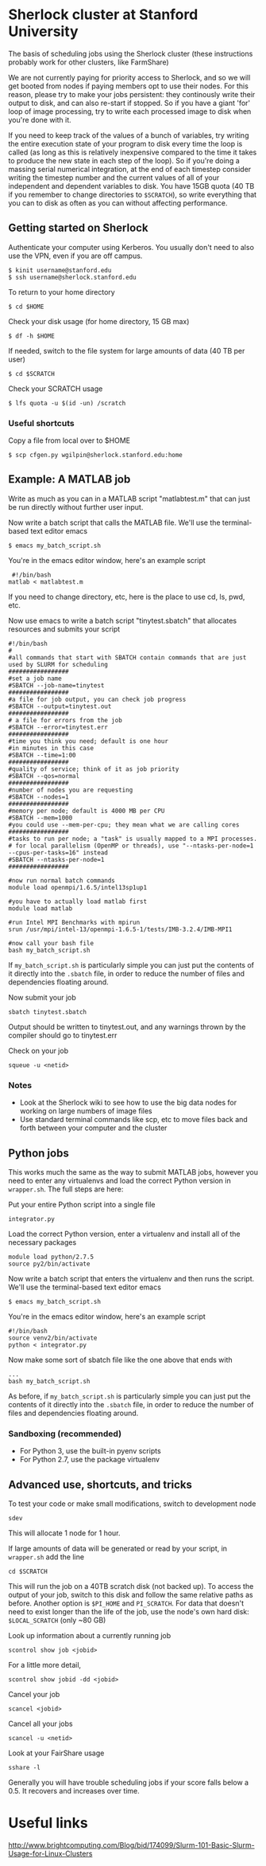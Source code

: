 # Sherlock cluster at Stanford University

The basis of scheduling jobs using the Sherlock cluster (these instructions probably work for other clusters, like FarmShare) 

We are not currently paying for priority access to Sherlock, and so we will get booted from nodes if paying members opt to use their nodes. For this reason, please try to make your jobs persistent: they continously write their output to disk, and can also re-start if stopped. So if you have a giant 'for' loop of image processing, try to write each processed image to disk when you're done with it. 

If you need to keep track of the values of a bunch of variables, try writing the entire execution state of your program to disk every time the loop is called (as long as this is relatively inexpensive compared to the time it takes to produce the new state in each step of the loop). So if you're doing a massing serial numerical integration, at the end of each timestep consider writing the timestep number and the current values of all of your independent and dependent variables to disk. You have 15GB quota (40 TB if you remember to change directories to `$SCRATCH`), so write everything that you can to disk as often as you can without affecting performance.

## Getting started on Sherlock

Authenticate your computer using Kerberos. You usually don't need to also use the VPN, even if you are off campus.

	$ kinit username@stanford.edu
	$ ssh username@sherlock.stanford.edu

To return to your home directory

	$ cd $HOME

Check your disk usage (for home directory, 15 GB max)

	$ df -h $HOME

If needed, switch to the file system for large amounts of data (40 TB per user)

	$ cd $SCRATCH

Check your SCRATCH usage

	$ lfs quota -u $(id -un) /scratch

### Useful shortcuts

Copy a file from local over to $HOME

	$ scp cfgen.py wgilpin@sherlock.stanford.edu:home

## Example: A MATLAB job

Write as much as you can in a MATLAB script "matlabtest.m" that can just be run directly without further user input.

Now write a batch script that calls the MATLAB file. We'll use the terminal-based text editor emacs

	$ emacs my_batch_script.sh

You're in the emacs editor window, here's an example script

	 #!/bin/bash                                                                                                 
	matlab < matlabtest.m

If you need to change directory, etc, here is the place to use cd, ls, pwd, etc.

Now use emacs to write a batch script "tinytest.sbatch" that allocates resources and submits your script

	#!/bin/bash                                                                                                   
	#                                                                                                             
	#all commands that start with SBATCH contain commands that are just used by SLURM for scheduling              
	#################                                                                                             
	#set a job name                                                                                               
	#SBATCH --job-name=tinytest                                                                                   
	#################                                                                                             
	#a file for job output, you can check job progress                                                            
	#SBATCH --output=tinytest.out                                                                                 
	#################                                                                                             
	# a file for errors from the job                                                                              
	#SBATCH --error=tinytest.err                                                                                  
	#################                                                                                             
	#time you think you need; default is one hour                                                                 
	#in minutes in this case                                                                                      
	#SBATCH --time=1:00                                                                                           
	#################                                                                                             
	#quality of service; think of it as job priority                                                              
	#SBATCH --qos=normal                                                                                          
	#################                                                                                             
	#number of nodes you are requesting                                                                           
	#SBATCH --nodes=1                                                                                             
	#################                                                                                             
	#memory per node; default is 4000 MB per CPU                                                                  
	#SBATCH --mem=1000                                                                                            
	#you could use --mem-per-cpu; they mean what we are calling cores                                             
	#################                                                                                             
	#tasks to run per node; a "task" is usually mapped to a MPI processes.                                        
	# for local parallelism (OpenMP or threads), use "--ntasks-per-node=1 --cpus-per-tasks=16" instead            
	#SBATCH --ntasks-per-node=1                                                                                   
	#################                                                                                             

	#now run normal batch commands                                                                                
	module load openmpi/1.6.5/intel13sp1up1
	
	#you have to actually load matlab first
	module load matlab

	#run Intel MPI Benchmarks with mpirun                                                                         
	srun /usr/mpi/intel-13/openmpi-1.6.5-1/tests/IMB-3.2.4/IMB-MPI1

	#now call your bash file
	bash my_batch_script.sh

If `my_batch_script.sh` is particularly simple you can just put the contents of it directly into the `.sbatch` file, in order to reduce the number of files and dependencies floating around.

Now submit your job

	sbatch tinytest.sbatch

Output should be written to tinytest.out, and any warnings thrown by the compiler should go to tinytest.err

Check on your job

	squeue -u <netid>



### Notes

+ Look at the Sherlock wiki to see how to use the big data nodes for working on large numbers of image files
+ Use standard terminal commands like scp, etc to move files back and forth between your computer and the cluster



## Python jobs

This works much the same as the way to submit MATLAB jobs, however you need to enter any virtualenvs and load the correct Python version in `wrapper.sh`. The full steps are here:

Put your entire Python script into a single file

	integrator.py

Load the correct Python version, enter a virtualenv and install all of the necessary packages

    module load python/2.7.5
    source py2/bin/activate

Now write a batch script that enters the virtualenv and then runs the script. We'll use the terminal-based text editor emacs

	$ emacs my_batch_script.sh

You're in the emacs editor window, here's an example script

	#!/bin/bash 
	source venv2/bin/activate                                                                                                
	python < integrator.py

Now make some sort of sbatch file like the one above that ends with

	...
	bash my_batch_script.sh

As before, if `my_batch_script.sh` is particularly simple you can just put the contents of it directly into the `.sbatch` file, in order to reduce the number of files and dependencies floating around.

### Sandboxing (recommended)

+ For Python 3, use the built-in pyenv scripts
+ For Python 2.7, use the package virtualenv

## Advanced use, shortcuts, and tricks

To test your code or make small modifications, switch to development node

	sdev

This will allocate 1 node for 1 hour.

If large amounts of data will be generated or read by your script, in `wrapper.sh` add the line 

	cd $SCRATCH

This will run the job on a 40TB scratch disk (not backed up). To access the output of your job, switch to this disk and follow the same relative paths as before. Another option is  `$PI_HOME` and `PI_SCRATCH`. For data that doesn't need to exist longer than the life of the job, use the node's own hard disk: `$LOCAL_SCRATCH` (only ~80 GB)

Look up information about a currently running job

	scontrol show job <jobid>

For a little more detail,

	scontrol show jobid -dd <jobid>

Cancel your job
	
	scancel <jobid>

Cancel all your jobs

	scancel -u <netid>

Look at your FairShare usage

	sshare -l

Generally you will have trouble scheduling jobs if your score falls below a 0.5. It recovers and increases over time.

# Useful links

http://www.brightcomputing.com/Blog/bid/174099/Slurm-101-Basic-Slurm-Usage-for-Linux-Clusters



